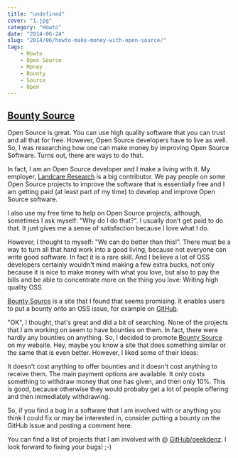```yaml
---
title: "undefined"
cover: "1.jpg"
category: "Howto"
date: "2014-06-24"
slug: "2014/06/howto-make-money-with-open-source/"
tags:
    - Howto
    - Open Source
    - Money
    - Bounty
    - Source
    - Open
---
```

## [Bounty Source](https://www.bountysource.com)
Open Source is great. You can use high quality software that you can trust and all that for free. However, Open Source developers have to live as well. So, I was researching how one can make money by improving Open Source Software. Turns out, there are ways to do that.

In fact, I am an Open Source developer and I make a living with it. My employer, [Landcare Research](http://www.landcareresearch.co.nz) is a big contributor. We pay people on some Open Source projects to improve the software that is essentially free and I am getting paid (at least part of my time) to develop and improve Open Source software.

I also use my free time to help on Open Source projects, although, sometimes I ask myself: "Why do I do that?". I usually don't get paid to do that. It just gives me a sense of satisfaction because I love what I do.

However, I thought to myself: "We can do better than this!". There must be a way to turn all that hard work into a good living, because not everyone can write good software. In fact it is a rare skill. And I believe a lot of OSS developers certainly wouldn't mind making a few extra bucks, not only because it is nice to make money with what you love, but also to pay the bills and be able to concentrate more on the thing you love: Writing high quality OSS.

[Bounty Source](https://www.bountysource.com) is a site that I found that seems promising. It enables users to put a bounty onto an OSS issue, for example on [GitHub](https://github.com).

"OK", I thought, that's great and did a bit of searching. None of the projects that I am working on seem to have bounties on them. In fact, there were hardly any bounties on anything. So, I decided to promote [Bounty Source](https://www.bountysource.com) on my website. Hey, maybe you know a site that does something similar or the same that is even better. However, I liked some of their ideas:

It doesn't cost anything to offer bounties and it doesn't cost anything to receive them. The main payment options are available. It only costs something to withdraw money that one has given, and then only 10%. This is good, because otherwise they would probaby get a lot of people offering and then immediately withdrawing.

So, if you find a bug in a software that I am involved with or anything you think I could fix or may be interested in, consider putting a bounty on the GitHub issue and posting a comment here.

You can find a list of projects that I am involved with @ [GitHub/geekdenz](https://github.com/geekdenz). I look forward to fixing your bugs! ;-)
